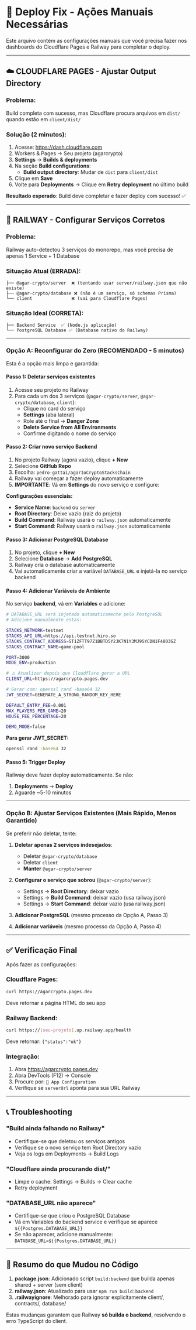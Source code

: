 # 🔧 Deploy Fix - Ações Manuais Necessárias

Este arquivo contém as configurações manuais que você precisa fazer nos dashboards do Cloudflare Pages e Railway para completar o deploy.

---

## ☁️ CLOUDFLARE PAGES - Ajustar Output Directory

### Problema:
Build completa com sucesso, mas Cloudflare procura arquivos em `dist/` quando estão em `client/dist/`

### Solução (2 minutos):

1. Acesse: https://dash.cloudflare.com
2. Workers & Pages → Seu projeto (agarcrypto)
3. **Settings** → **Builds & deployments**
4. Na seção **Build configurations**:
   - **Build output directory**: Mudar de `dist` para `client/dist`
5. Clique em **Save**
6. Volte para **Deployments** → Clique em **Retry deployment** no último build

**Resultado esperado**: Build deve completar e fazer deploy com sucesso! ✅

---

## 🚂 RAILWAY - Configurar Serviços Corretos

### Problema:
Railway auto-detectou 3 serviços do monorepo, mas você precisa de apenas 1 Service + 1 Database

### Situação Atual (ERRADA):
```
├── @agar-crypto/server  ❌ (tentando usar server/railway.json que não existe)
├── @agar-crypto/database ❌ (não é um serviço, só schemas Prisma)
└── client               ❌ (vai para Cloudflare Pages)
```

### Situação Ideal (CORRETA):
```
├── Backend Service  ✅ (Node.js aplicação)
└── PostgreSQL Database ✅ (Database nativo do Railway)
```

---

### Opção A: Reconfigurar do Zero (RECOMENDADO - 5 minutos)

Esta é a opção mais limpa e garantida:

#### Passo 1: Deletar serviços existentes

1. Acesse seu projeto no Railway
2. Para cada um dos 3 serviços (`@agar-crypto/server`, `@agar-crypto/database`, `client`):
   - Clique no card do serviço
   - **Settings** (aba lateral)
   - Role até o final → **Danger Zone**
   - **Delete Service from All Environments**
   - Confirme digitando o nome do serviço

#### Passo 2: Criar novo serviço Backend

1. No projeto Railway (agora vazio), clique **+ New**
2. Selecione **GitHub Repo**
3. Escolha: `pedro-gattai/agarIoCryptoStacksChain`
4. Railway vai começar a fazer deploy automaticamente
5. **IMPORTANTE**: Vá em **Settings** do novo serviço e configure:

**Configurações essenciais:**
- **Service Name**: `backend` ou `server`
- **Root Directory**: Deixe vazio (raiz do projeto)
- **Build Command**: Railway usará o `railway.json` automaticamente
- **Start Command**: Railway usará o `railway.json` automaticamente

#### Passo 3: Adicionar PostgreSQL Database

1. No projeto, clique **+ New**
2. Selecione **Database** → **Add PostgreSQL**
3. Railway cria o database automaticamente
4. Vai automaticamente criar a variável `DATABASE_URL` e injetá-la no serviço backend

#### Passo 4: Adicionar Variáveis de Ambiente

No serviço **backend**, vá em **Variables** e adicione:

```bash
# DATABASE_URL será injetado automaticamente pelo PostgreSQL
# Adicione manualmente estas:

STACKS_NETWORK=testnet
STACKS_API_URL=https://api.testnet.hiro.so
STACKS_CONTRACT_ADDRESS=ST1ZFTT97Z1BBTD5Y2JK7N1Y3MJ9SYCDN1F4803GZ
STACKS_CONTRACT_NAME=game-pool

PORT=3000
NODE_ENV=production

# ⚠️ Atualizar depois que Cloudflare gerar a URL
CLIENT_URL=https://agarcrypto.pages.dev

# Gerar com: openssl rand -base64 32
JWT_SECRET=GENERATE_A_STRONG_RANDOM_KEY_HERE

DEFAULT_ENTRY_FEE=0.001
MAX_PLAYERS_PER_GAME=20
HOUSE_FEE_PERCENTAGE=20

DEMO_MODE=false
```

**Para gerar JWT_SECRET:**
```bash
openssl rand -base64 32
```

#### Passo 5: Trigger Deploy

Railway deve fazer deploy automaticamente. Se não:
1. **Deployments** → **Deploy**
2. Aguarde ~5-10 minutos

---

### Opção B: Ajustar Serviços Existentes (Mais Rápido, Menos Garantido)

Se preferir não deletar, tente:

1. **Deletar apenas 2 serviços indesejados**:
   - Deletar `@agar-crypto/database`
   - Deletar `client`
   - **Manter** `@agar-crypto/server`

2. **Configurar o serviço que sobrou** (`@agar-crypto/server`):
   - Settings → **Root Directory**: deixar vazio
   - Settings → **Build Command**: deixar vazio (usa railway.json)
   - Settings → **Start Command**: deixar vazio (usa railway.json)

3. **Adicionar PostgreSQL** (mesmo processo da Opção A, Passo 3)

4. **Adicionar variáveis** (mesmo processo da Opção A, Passo 4)

---

## ✅ Verificação Final

Após fazer as configurações:

### Cloudflare Pages:
```bash
curl https://agarcrypto.pages.dev
```
Deve retornar a página HTML do seu app

### Railway Backend:
```bash
curl https://[seu-projeto].up.railway.app/health
```
Deve retornar: `{"status":"ok"}`

### Integração:
1. Abra https://agarcrypto.pages.dev
2. Abra DevTools (F12) → Console
3. Procure por: `📝 App Configuration`
4. Verifique se `serverUrl` aponta para sua URL Railway

---

## 📞 Troubleshooting

### "Build ainda falhando no Railway"
- Certifique-se que deletou os serviços antigos
- Verifique se o novo serviço tem Root Directory vazio
- Veja os logs em Deployments → Build Logs

### "Cloudflare ainda procurando dist/"
- Limpe o cache: Settings → Builds → Clear cache
- Retry deployment

### "DATABASE_URL não aparece"
- Certifique-se que criou o PostgreSQL Database
- Vá em Variables do backend service e verifique se aparece `${{Postgres.DATABASE_URL}}`
- Se não aparecer, adicione manualmente: `DATABASE_URL=${{Postgres.DATABASE_URL}}`

---

## 🎯 Resumo do que Mudou no Código

1. **package.json**: Adicionado script `build:backend` que builda apenas shared + server (sem client)
2. **railway.json**: Atualizado para usar `npm run build:backend`
3. **.railwayignore**: Melhorado para ignorar explicitamente client/, contracts/, database/

Estas mudanças garantem que Railway **só builda o backend**, resolvendo o erro TypeScript do client.
